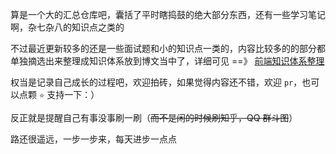 算是一个大的汇总仓库吧，囊括了平时瞎捣鼓的绝大部分东西，还有一些学习笔记啊，杂七杂八的知识点之类的

不过最近更新较多的还是一些面试题和小的知识点一类的，内容比较多的的部分都单独摘选出来整理成知识体系放到博文当中了，详细可见 ==》 [前端知识体系整理](https://heptaluan.github.io/list/)

权当是记录自己成长的过程吧，欢迎拍砖，如果觉得内容还不错，欢迎 `pr`，也可以点颗 `⭐` 支持一下：）

反正就是提醒自己有事没事刷一刷（~~而不是闲的时候刷知乎，QQ 群斗图~~）

路还很遥远，一步一步来，每天进步一点点
